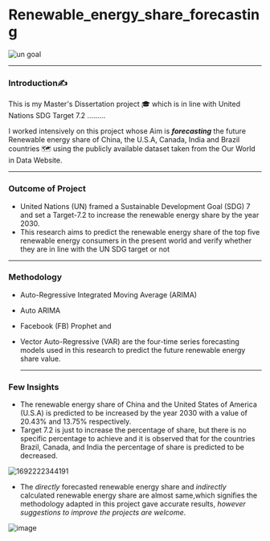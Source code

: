# Renewable_energy_share_forecasting
![un goal](https://github.com/Vara-Prasad-Repakula/Renewable_energy_share_forecasting/assets/145162430/387bbf21-962d-4267-bd87-60f5d1798d10)

---
### Introduction✍️

This is my Master's Dissertation project 🎓 which is in line with United Nations SDG Target 7.2 .........

I worked intensively on this project whose Aim is ***forecasting*** the future Renewable energy share of China, the U.S.A, Canada, India and Brazil countries 🗺️ using the publicly available dataset taken from the Our World in Data Website.

---
### Outcome of Project
- United Nations (UN) framed a Sustainable Development Goal (SDG) 7 and set a Target-7.2 to  increase the renewable energy share by the year 2030.
- This research aims to predict the renewable energy share of the top five renewable energy consumers in the present world and verify whether they are in line with the UN SDG target or not
---
### Methodology 
- Auto-Regressive Integrated Moving Average (ARIMA)
- Auto ARIMA
- Facebook (FB) Prophet and
- Vector Auto-Regressive (VAR) are the four-time series forecasting models used in this research to predict the future renewable energy share value.
  
  ---
### Few Insights
- The renewable energy share of China and the United States of America (U.S.A) is predicted to be increased by the year 2030 with a value of 20.43% and 13.75% respectively.
- Target 7.2 is just to  increase the percentage of share, but there is no specific percentage to achieve and it is observed that for the countries Brazil, Canada, and India the percentage of share is predicted to be decreased.

![1692222344191](https://github.com/Vara-Prasad-Repakula/Renewable_energy_share_forecasting/assets/145162430/a88e88f7-b9b4-473e-8ade-f558d9e86902)

- The *directly* forecasted renewable energy share and *indirectly* calculated renewable energy share are almost same,which signifies the methodology adapted in this project gave accurate results, *however suggestions to improve the projects are welcome*.
  
![image](https://github.com/Vara-Prasad-Repakula/Renewable_energy_share_forecasting/assets/145162430/7cfdb738-f2c6-4bf0-9fd6-d6a407dba277)
